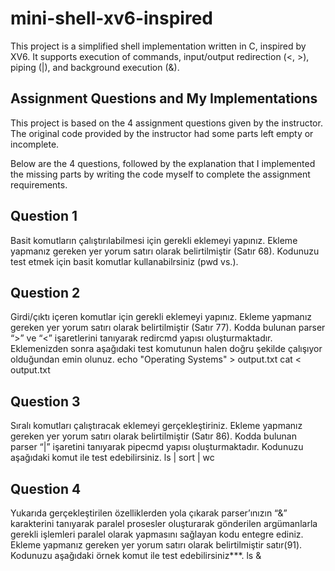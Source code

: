 # mini-shell-xv6-inspired
This project is a simplified shell implementation written in C, inspired by XV6. It supports execution of commands, input/output redirection (&lt;, >), piping (|), and background execution (&amp;).

## Assignment Questions and My Implementations
This project is based on the 4 assignment questions given by the instructor. The original code provided by the instructor had some parts left empty or incomplete.

Below are the 4 questions, followed by the explanation that I implemented the missing parts by writing the code myself to complete the assignment requirements.

## Question 1
Basit komutların çalıştırılabilmesi için gerekli eklemeyi yapınız. Ekleme yapmanız gereken yer yorum satırı olarak belirtilmiştir (Satır 68). Kodunuzu test etmek için basit komutlar kullanabilrsiniz (pwd vs.).

## Question 2
Girdi/çıktı içeren komutlar için gerekli eklemeyi yapınız. Ekleme yapmanız gereken yer yorum satırı olarak belirtilmiştir (Satır 77). Kodda bulunan parser “>” ve “<” işaretlerini tanıyarak redircmd yapısı oluşturmaktadır. Eklemenizden sonra aşağıdaki test komutunun halen doğru şekilde çalışıyor olduğundan emin olunuz.
      echo "Operating Systems" > output.txt
      cat < output.txt

## Question 3
 Sıralı komutları çalıştıracak eklemeyi gerçekleştiriniz. Ekleme yapmanız gereken yer yorum satırı olarak belirtilmiştir (Satır 86). Kodda bulunan parser “|” işaretini tanıyarak pipecmd yapısı oluşturmaktadır. Kodunuzu aşağıdaki komut ile test edebilirsiniz.
ls | sort | wc

## Question 4
Yukarıda gerçekleştirilen özelliklerden yola çıkarak parser’ınızın “&” karakterini tanıyarak paralel prosesler oluşturarak gönderilen argümanlarla gerekli işlemleri paralel olarak yapmasını sağlayan kodu entegre ediniz. Ekleme yapmanız gereken yer yorum satırı olarak belirtilmiştir satır(91). Kodunuzu aşağıdaki örnek komut ile test edebilirsiniz***.
ls &
